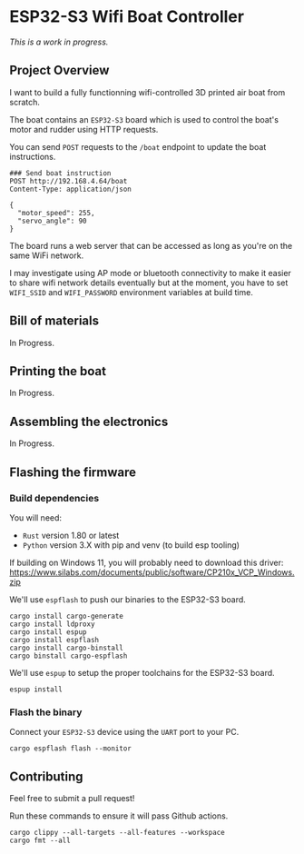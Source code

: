 # ESP32-S3 Wifi Boat Controller

*This is a work in progress.*

## Project Overview

I want to build a fully functionning wifi-controlled 3D printed air boat from scratch.

The boat contains an `ESP32-S3` board which is used to control the boat's motor and rudder using HTTP requests.

You can send `POST` requests to the `/boat` endpoint to update the boat instructions.

```http
### Send boat instruction
POST http://192.168.4.64/boat
Content-Type: application/json

{
  "motor_speed": 255,
  "servo_angle": 90
}

```

The board runs a web server that can be accessed as long as you're on the same WiFi network. 

I may investigate using AP mode or bluetooth connectivity to make it easier to share wifi network details eventually but at the moment, you have to set `WIFI_SSID` and `WIFI_PASSWORD` environment variables at build time.

## Bill of materials

In Progress.

## Printing the boat

In Progress. 

## Assembling the electronics

In Progress.



## Flashing the firmware

### Build dependencies

You will need:

-  `Rust` version 1.80 or latest
-  `Python` version 3.X with pip and venv (to build esp tooling)

If building on Windows 11, you will probably need to download this driver: https://www.silabs.com/documents/public/software/CP210x_VCP_Windows.zip 

We'll use `espflash` to push our binaries to the ESP32-S3 board.

```shell
cargo install cargo-generate
cargo install ldproxy
cargo install espup
cargo install espflash
cargo install cargo-binstall
cargo binstall cargo-espflash 
```

We'll use `espup` to setup the proper toolchains for the ESP32-S3 board.

```shell
espup install
```

### Flash the binary

Connect your `ESP32-S3` device using the `UART` port to your PC.

```shell
cargo espflash flash --monitor
```

## Contributing

Feel free to submit a pull request!

Run these commands to ensure it will pass Github actions.

```shell
cargo clippy --all-targets --all-features --workspace
cargo fmt --all
```